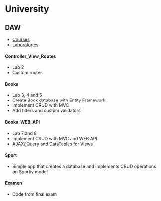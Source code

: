 # University

## DAW

* [Courses](https://cs.unibuc.ro/~asipos/daw.html)
* [Laboratories](https://github.com/AndreeaGuster/DAW2020)

#### Controller_View_Routes
* Lab 2
* Custom routes
#### Books
* Lab 3, 4 and 5
* Create Book database with Entity Framework
* Implement CRUD with MVC 
* Add filters and custom validators

#### Books_WEB_API
* Lab 7 and 8
* Implement CRUD with MVC and WEB API
* AJAX/jQuery and DataTables for Views

#### Sport
* Simple app that creates a database and implements CRUD operations on Sportiv model

#### Examen
* Code from final exam
